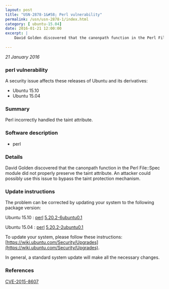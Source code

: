 ```yaml
---
layout: post
title: "USN-2878-1&#58; Perl vulnerability"
permalink: /usn/usn-2878-1/index.html
category: [ ubuntu-15.04]
date: 2016-01-21 12:00:00
excerpt: |
    David Golden discovered that the canonpath function in the Perl File::Spec module did not properly preserve the taint attribute. An attacker could possibly use this issue to bypass the taint protection mechanism. 
    
--- 
```

 
 

*21 January 2016*

### perl vulnerability

A security issue affects these releases of Ubuntu and its derivatives:

* Ubuntu 15.10
* Ubuntu 15.04

### Summary

Perl incorrectly handled the taint attribute. 

### Software description

* perl 

### Details

David Golden discovered that the canonpath function in the Perl File::Spec module did not properly preserve the taint attribute. An attacker could possibly use this issue to bypass the taint protection mechanism. 

### Update instructions

The problem can be corrected by updating your system to the following package version:

Ubuntu 15.10
 : [perl](https://launchpad.net/ubuntu/+source/perl) <span> [5.20.2-6ubuntu0.1](https://launchpad.net/ubuntu/+source/perl/5.20.2-6ubuntu0.1) </span> 

Ubuntu 15.04
 : [perl](https://launchpad.net/ubuntu/+source/perl) <span> [5.20.2-2ubuntu0.1](https://launchpad.net/ubuntu/+source/perl/5.20.2-2ubuntu0.1) </span> 

To update your system, please follow these instructions: [https://wiki.ubuntu.com/Security/Upgrades](https://wiki.ubuntu.com/Security/Upgrades).

In general, a standard system update will make all the necessary changes. 

### References

 
 [CVE-2015-8607](http://people.ubuntu.com/~ubuntu-security/cve/CVE-2015-8607)
 


